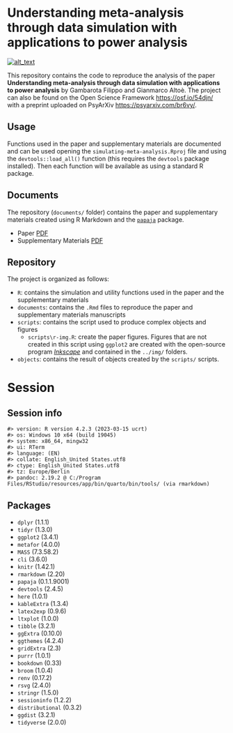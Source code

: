 
<!-- README.md is generated from README.Rmd. Please edit that file -->

# Understanding meta-analysis through data simulation with applications to power analysis

<!-- badges: start -->

[<img alt="alt_text" src="https://img.shields.io/badge/OSF-https%3A%2F%2Fosf.io%2F54djn%2F-blue" />](https://osf.io/54djn/)
<!-- badges: end -->

This repository contains the code to reproduce the analysis of the paper
**Understanding meta-analysis through data simulation with applications
to power analysis** by Gambarota Filippo and Gianmarco Altoè. The
project can also be found on the Open Science Framework
<https://osf.io/54djn/> with a preprint uploaded on PsyArXiv
<https://psyarxiv.com/br6vy/>.

## Usage

Functions used in the paper and supplementary materials are documented
and can be used opening the `simulating-meta-analysis.Rproj` file and
using the `devtools::load_all()` function (this requires the `devtools`
package installed). Then each function will be available as using a
standard R package.

## Documents

The repository (`documents/` folder) contains the paper and
supplementary materials created using R Markdown and the
[`papaja`](https://cran.r-project.org/web/packages/papaja/index.html)
package.

- Paper [PDF](documents/paper/paper.pdf)
- Supplementary Materials
  [PDF](documents/supplementary/supplementary.pdf)

## Repository

The project is organized as follows:

- `R`: contains the simulation and utility functions used in the paper
  and the supplementary materials
- `documents`: contains the `.Rmd` files to reproduce the paper and
  supplementary materials manuscripts
- `scripts`: contains the script used to produce complex objects and
  figures
  - `scripts\r-img.R`: create the paper figures. Figures that are not
    created in this script using `ggplot2` are created with the
    open-source program [*Inkscape*](https://inkscape.org/) and
    contained in the `../img/` folders.
- `objects`: contains the result of objects created by the `scripts/`
  scripts.

# Session

## Session info

    #> version: R version 4.2.3 (2023-03-15 ucrt)
    #> os: Windows 10 x64 (build 19045)
    #> system: x86_64, mingw32
    #> ui: RTerm
    #> language: (EN)
    #> collate: English_United States.utf8
    #> ctype: English_United States.utf8
    #> tz: Europe/Berlin
    #> pandoc: 2.19.2 @ C:/Program Files/RStudio/resources/app/bin/quarto/bin/tools/ (via rmarkdown)

## Packages

- `dplyr` (1.1.1)
- `tidyr` (1.3.0)
- `ggplot2` (3.4.1)
- `metafor` (4.0.0)
- `MASS` (7.3.58.2)
- `cli` (3.6.0)
- `knitr` (1.42.1)
- `rmarkdown` (2.20)
- `papaja` (0.1.1.9001)
- `devtools` (2.4.5)
- `here` (1.0.1)
- `kableExtra` (1.3.4)
- `latex2exp` (0.9.6)
- `ltxplot` (1.0.0)
- `tibble` (3.2.1)
- `ggExtra` (0.10.0)
- `ggthemes` (4.2.4)
- `gridExtra` (2.3)
- `purrr` (1.0.1)
- `bookdown` (0.33)
- `broom` (1.0.4)
- `renv` (0.17.2)
- `rsvg` (2.4.0)
- `stringr` (1.5.0)
- `sessioninfo` (1.2.2)
- `distributional` (0.3.2)
- `ggdist` (3.2.1)
- `tidyverse` (2.0.0)
